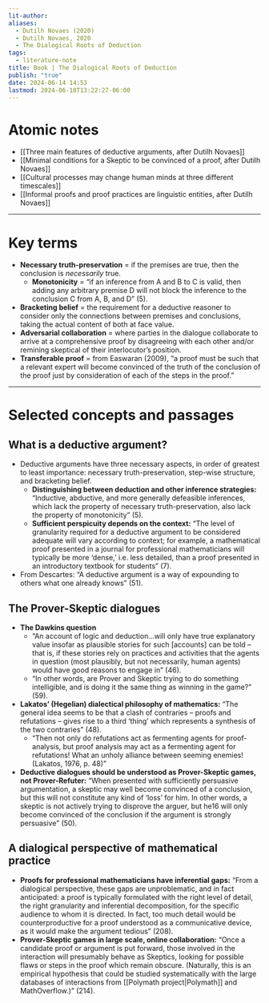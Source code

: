 ```yaml
---
lit-author: 
aliases:
  - Dutilh Novaes (2020)
  - Dutilh Novaes, 2020
  - The Dialogical Roots of Deduction
tags:
  - literature-note
title: Book | The Dialogical Roots of Deduction
publish: "true"
date: 2024-06-14 14:53
lastmod: 2024-06-18T13:22:27-06:00
---
```

# Atomic notes

- [[Three main features of deductive arguments, after Dutilh Novaes]]
- [[Minimal conditions for a Skeptic to be convinced of a proof, after Dutilh Novaes]]
- [[Cultural processes may change human minds at three different timescales]]
- [[Informal proofs and proof practices are linguistic entities, after Dutilh Novaes]]

---
# Key terms

- **Necessary truth-preservation** = if the premises are true, then the conclusion is *necessarily* true.
	- **Monotonicity** = “if an inference from A and B to C is valid, then adding any arbitrary premise D will not block the inference to the conclusion C from A, B, and D” (5).
- **Bracketing belief** = the requirement for a deductive reasoner to consider only the connections between premises and conclusions, taking the actual content of both at face value.
- **Adversarial collaboration** = where parties in the dialogue collaborate to arrive at a comprehensive proof by disagreeing with each other and/or remining skeptical of their interlocutor’s position.
- **Transferable proof** = from Easwaran (2009), “a proof must be such that a relevant expert will become convinced of the truth of the conclusion of the proof just by consideration of each of the steps in the proof.”

---
# Selected concepts and passages 

## What is a deductive argument?

- Deductive arguments have three necessary aspects, in order of greatest to least importance: necessary truth-preservation, step-wise structure, and bracketing belief.
	- **Distinguishing between deduction and other inference strategies:** “Inductive, abductive, and more generally defeasible inferences, which lack the property of necessary truth-preservation, also lack the property of monotonicity” (5).
	- **Sufficient perspicuity depends on the context:** “The level of granularity required for a deductive argument to be considered adequate will vary according to context; for example, a mathematical proof presented in a journal for professional mathematicians will typically be more ‘dense,’ i.e. less detailed, than a proof presented in an introductory textbook for students” (7).
- From Descartes: “A deductive argument is a way of expounding to others what one already knows” (51).


## The Prover-Skeptic dialogues

- **The Dawkins question**
	- “An account of logic and deduction…will only have true explanatory value insofar as plausible stories for such \[accounts] can be told – that is, if these stories rely on practices and activities that the agents in question (most plausibly, but not necessarily, human agents) would have good reasons to engage in” (46). 
	- “In other words, are Prover and Skeptic trying to do something intelligible, and is doing it the same thing as winning in the game?” (59).
- **Lakatos’ (Hegelian) dialectical philosophy of mathematics:** “The general idea seems to be that a clash of contraries – proofs and refutations – gives rise to a third ‘thing’ which represents a synthesis of the two contraries” (48).
	- “Then not only do refutations act as fermenting agents for proof-analysis, but proof analysis may act as a fermenting agent for refutations! What an unholy alliance between seeming enemies! (Lakatos, 1976, p. 48)”
- **Deductive dialogues should be understood as Prover-Skeptic games, not Prover-Refuter:** “When presented with sufficiently persuasive argumentation, a skeptic may well become convinced of a conclusion, but this will not constitute any kind of ‘loss’ for him. In other words, a skeptic is not actively trying to disprove the arguer, but he16 will only become convinced of the conclusion if the argument is strongly persuasive” (50).

## A dialogical perspective of mathematical practice

- **Proofs for professional mathematicians have inferential gaps:** “From a dialogical perspective, these gaps are unproblematic, and in fact anticipated: a proof is typically formulated with the right level of detail, the right granularity and inferential decomposition, for the specific audience to whom it is directed. In fact, too much detail would be counterproductive for a proof understood as a communicative device, as it would make the argument tedious” (208).
- **Prover-Skeptic games in large scale, online collaboration:** “Once a candidate proof or argument is put forward, those involved in the interaction will presumably behave as Skeptics, looking for possible flaws or steps in the proof which remain obscure. (Naturally, this is an empirical hypothesis that could be studied systematically with the large databases of interactions from [[Polymath project|Polymath]] and MathOverflow.)” (214).